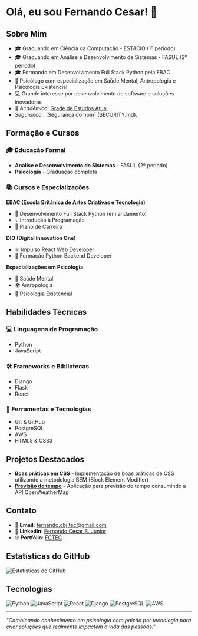 # Olá, eu sou Fernando Cesar! 👋

## Sobre Mim
- 🎓 Graduando em Ciência da Computação - ESTACIO (1º período)
- 🎓 Graduando em Análise e Desenvolvimento de Sistemas - FASUL (2º período)
- 🎓 Formando em Desenvolvimento Full Stack Python pela EBAC
- 🧠 Psicólogo com especialização em Saúde Mental, Antropologia e Psicologia Existencial
- 💻 Grande interesse por desenvolvimento de software e soluções inovadoras
- 📖 *Acadêmico*: [Grade de Estudos Atual](grade-estudos.md)
-  *Segurança* : [Segurança do npm] (SECURITY.md).

## Formação e Cursos
### 🎓 Educação Formal
- **Análise e Desenvolvimento de Sistemas** - FASUL (2º período)
- **Psicologia** - Graduação completa

### 📚 Cursos e Especializações
**EBAC (Escola Britânica de Artes Criativas e Tecnologia)**
- 🐍 Desenvolvimento Full Stack Python (em andamento)
- 💡 Introdução à Programação
- 🎯 Plano de Carreira

**DIO (Digital Innovation One)**
- ⚛️ Impulso React Web Developer
- 🐍 Formação Python Backend Developer

**Especializações em Psicologia**
- 🧠 Saúde Mental
- 🌍 Antropologia
- 💭 Psicologia Existencial

## Habilidades Técnicas
### 💻 Linguagens de Programação
- Python
- JavaScript

### 🛠️ Frameworks e Bibliotecas
- Django
- Flask
- React

### 🔧 Ferramentas e Tecnologias
- Git & GitHub
- PostgreSQL
- AWS
- HTML5 & CSS3

## Projetos Destacados
- **[Boas práticas em CSS](https://github.com/Fernando-Psy/BEM.git)** - Implementação de boas práticas de CSS utilizando a metodologia BEM (Block Element Modifier)
- **[Previsão do tempo](https://github.com/Fernando-Psy/previsao_do_tempo.git)** - Aplicação para previsão do tempo consumindo a API OpenWeatherMap

## Contato
- 📧 **Email**: fernando.cbj.tec@gmail.com
- 🔗 **LinkedIn**: [Fernando Cesar B. Junior](https://br.linkedin.com/in/fernando-cesar-botelho-junior)
- 🌐 **Portfólio**: [FCTEC](https://fctec.dev.com)


## Estatísticas do GitHub
![Estatísticas do GitHub](https://github-readme-stats.vercel.app/api?username=Fernando-Psy&show_icons=true&theme=radical)

## Tecnologias
![Python](https://img.shields.io/badge/Python-3776AB?style=for-the-badge&logo=python&logoColor=white)
![JavaScript](https://img.shields.io/badge/JavaScript-F7DF1E?style=for-the-badge&logo=javascript&logoColor=black)
![React](https://img.shields.io/badge/React-20232A?style=for-the-badge&logo=react&logoColor=61DAFB)
![Django](https://img.shields.io/badge/Django-092E20?style=for-the-badge&logo=django&logoColor=white)
![PostgreSQL](https://img.shields.io/badge/PostgreSQL-316192?style=for-the-badge&logo=postgresql&logoColor=white)
![AWS](https://img.shields.io/badge/Amazon_AWS-232F3E?style=for-the-badge&logo=amazon-aws&logoColor=white)

---
*"Combinando conhecimento em psicologia com paixão por tecnologia para criar soluções que realmente impactem a vida das pessoas."*

<!---
Fernando-cbj-Tec/Fernando-cbj-Tec is a ✨ special ✨ repository because its README.md (this file) appears on your GitHub profile.
You can click the Preview link to take a look at your changes.
--->
